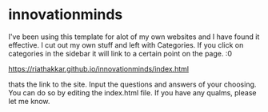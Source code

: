 # innovationminds
I've been using this template for alot of my own websites and I have found it effective. I cut out my own stuff and left with Categories. If you click on categories in the sidebar it will link to a certain point on the page. :0

https://riathakkar.github.io/innovationminds/index.html

thats the link to the site. Input the questions and answers of your choosing. You can do so by editing the index.html file. If you have any qualms, please let me know.
